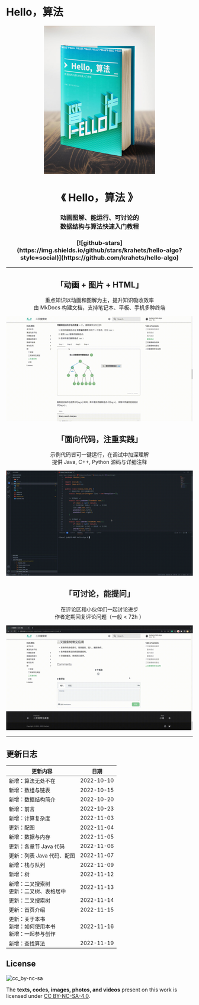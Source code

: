 # Hello，算法

<p style="text-align:center"> <img src="docs/index.assets/conceptual_rendering.jpg" width="300"/> </p>

<h1 style="text-align:center"> 《 Hello，算法 》 </h1>

<h3 style="text-align:center"> 动画图解、能运行、可讨论的</br>数据结构与算法快速入门教程 </h3>

<h3 style="text-align:center"> [![github-stars](https://img.shields.io/github/stars/krahets/hello-algo?style=social)](https://github.com/krahets/hello-algo) </h3>

---

<h2 style="text-align:center"> 「动画 + 图片 + HTML」 </h2>

<p style="text-align:center"> 重点知识以动画和图解为主，提升知识吸收效率</br>由 MkDocs 构建文档，支持笔记本、平板、手机多种终端 </p>

![algorithm_animation](docs/index.assets/algorithm_animation.gif)

<h2 style="text-align:center"> 「面向代码，注重实践」 </h2>

<p style="text-align:center"> 示例代码皆可一键运行，在调试中加深理解</br>提供 Java, C++, Python 源码与详细注释 </p>

![running_code](docs/index.assets/running_code.gif)

<h2 style="text-align:center"> 「可讨论，能提问」 </h2>

<p style="text-align:center"> 在评论区和小伙伴们一起讨论进步</br>作者定期回复评论问题（一般 < 72h ） </p>

![comment](docs/index.assets/comment.gif)

---

## 更新日志

| 更新内容    | 日期     |
| ------------ | ---------- |
| 新增：算法无处不在  | 2022-10-10 |
| 新增：数组与链表   | 2022-10-15 |
| 新增：数据结构简介 | 2022-10-20 |
| 新增：前言         | 2022-10-23 |
| 新增：计算复杂度   | 2022-11-03 |
| 更新：配图 | 2022-11-04 |
| 新增：数据与内存 | 2022-11-05 |
| 更新：各章节 Java 代码 | 2022-11-06 |
| 更新：列表 Java 代码、配图 | 2022-11-07 |
| 新增：栈与队列 | 2022-11-09 |
| 新增：树     | 2022-11-12 |
| 新增：二叉搜索树</br>更新：二叉树、表格居中 | 2022-11-13 |
| 更新：二叉搜索树 | 2022-11-14 |
| 更新：首页介绍 | 2022-11-15 |
| 更新：关于本书</br>新增：如何使用本书</br>新增：一起参与创作 | 2022-11-16 |
| 新增：查找算法 | 2022-11-19 |

## License

![cc_by-nc-sa](https://i.creativecommons.org/l/by-nc-sa/4.0/88x31.png)

The **texts, codes, images, photos, and videos** present on this work is licensed under [CC BY-NC-SA-4.0](https://creativecommons.org/licenses/by-nc-sa/4.0/).
